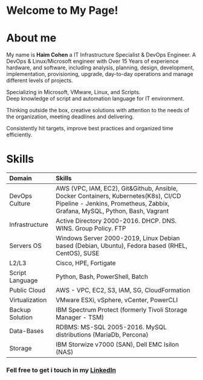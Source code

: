 # Welcome to My Page!

# About me

My name is **Haim Cohen**  a IT Infrastructure Specialist & DevOps Engineer. 
A DevOps & Linux/Microsoft engineer with Over 15 Years of experience hardware, and software, including analysis, planning, design, development, implementation, provisioning, upgrade, day-to-day operations and manage different levels of projects.  
 
Specializing in Microsoft, VMware, Linux, and Scripts.  
Deep knowledge of script and automation language for IT environment.  
  
Thinking outside the box, creative solutions with attention to the needs of the organization, meeting deadlines and delivering.  
  
Consistently hit targets, improve best practices and organized time efficiently.


# Skills
|Domain|Skills|
|:--|:--|
|DevOps Culture| AWS (VPC, IAM, EC2), Git&Github, Ansible, Docker Containers, Kubernetes(K8s), CI/CD Pipeline - Jenkins, Prometheus, Zabbix, Grafana, MySQL, Python, Bash, Vagrant|
Infrastructure | Active Directory 2000-2016. DHCP. DNS. WINS. Group Policy. FTP |
| Servers OS | Windows Server 2000-2019, Linux Debian based (Debian, Ubuntu), Fedora based (RHEL, CentOS), SUSE|
|L2/L3| Cisco, HPE, Fortigate|
|Script Language| Python, Bash, PowerShell, Batch|
|Public Cloud|AWS - VPC, EC2, S3, IAM, SG, CloudFormation|
|Virtualization|VMware ESXi, vSphere, vCenter, PowerCLI|
|Backup Solution| IBM Spectrum Protect (formerly Tivoli Storage Manager - TSM)|
|Data-Bases|RDBMS: MS-SQL 2005-2016. MySQL distributions (MariaDb, Percona)|
|Storage|IBM Storwize v7000 (SAN), Dell EMC Isilon (NAS)|



### Fell free to get i touch in my [LinkedIn](https://www.linkedin.com/in/haimc/) 

